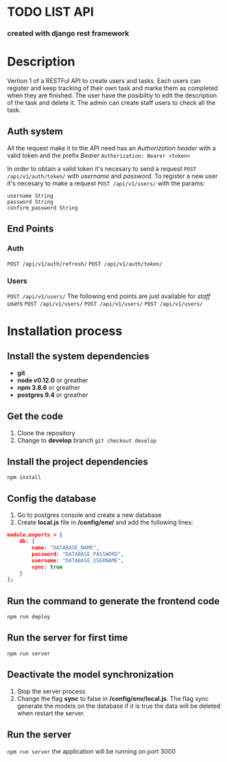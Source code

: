 # TODO LIST API
### created with django rest framework 

# Description

Vertion 1 of a RESTFul API to create users and tasks. Each users can register and keep tracking of their own task and marke them as completed when they are finished. The user have the posibiltiy to edit the description of the task and delete it. The admin can create staff users to check all the task.

## Auth system

All the request make it to the API need has an *Authorization header* with a valid token and the prefix *Bearer* 
`Authorization: Bearer <token>`

In order to obtain a valid token it's necesary to send a request `POST /api/v1/auth/token/` with *username* and *password*. To register a new user it's necesary to make a request `POST /api/v1/users/` with the params:
```
username String
password String
confirm_password String
```

## End Points
### Auth
`POST /api/v1/auth/refresh/`
`POST /api/v1/auth/token/`

### Users
`POST /api/v1/users/`
The following end points are just available for *staff users*
`POST /api/v1/users/`
`POST /api/v1/users/`
`POST /api/v1/users/`

# Installation process 

## Install the system dependencies
* **git** 
* **node v0.12.0** or greather
* **npm 3.8.6** or greather
* **postgres 9.4** or greather

## Get the code
1. Clone the repository
2. Change to **develop** branch
`git checkout develop`

## Install the project dependencies

`npm install`

## Config the database
1. Go to postgres console and create a new database
2. Create **local.js** file in **/config/env/** and add the following lines:

```json
module.exports = {
    db: {
        name: "DATABASE_NAME",
        password: "DATABASE_PASSWORD",
        username: "DATABASE_USERNAME",
        sync: true
    }
};
```

## Run the command to generate the frontend code
`npm run deploy`

## Run the server for first time
`npm run server`

## Deactivate the model synchronization 
1. Stop the server process
2. Change the flag **sync** to false in **/config/env/local.js**. The flag sync generate the models on the database if it is true the data will be deleted when restart the server.

## Run the server
`npm run server` the application will be running on port 3000
